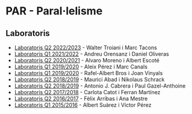 # PAR - Paral·lelisme

## Laboratoris
- [Laboratoris Q2 2022/2023](https://github.com/eZWALT/Parallelism) - Walter Troiani i Marc Tacons
- [Laboratoris Q1 2021/2022](https://github.com/andyfratello/PAR) - Andreu Orensanz i Daniel Oliveras
- [Laboratoris Q2 2020/2021](https://github.com/hialvaro/PAR-FIB) - Alvaro Moreno i Albert Escoté
- [Laboratoris Q1 2019/2020](https://gitlab.com/m-canals/gei/-/tree/main/PAR) - Aleix Pérez i Marc Canals
- [Laboratoris Q1 2019/2020](https://github.com/RafelAlbert/PAR) - Rafel-Albert Bros i Joan Vinyals
- [Laboratoris Q2 2018/2019](https://github.com/mauriciabad/PAR-Laboratoris) - Maurici Abad i Nikolaus Schrack
- [Laboratoris Q2 2018/2019](https://github.com/ajcabrera/FIB-PAR) - Antonio J. Cabrera i Paul Gazel-Anthoine
- [Laboratoris Q2 2017/2018](https://github.com/carlotacb/PAR-Laboratoris) - Carlota Catot i Ferran Martínez
- [Laboratoris Q2 2016/2017](https://github.com/felixarpa/PAR-Lab) - Fèlix Arribas i Ana Mestre
- [Laboratoris Q1 2015/2016](https://github.com/albertsuarez/par-labs) - Albert Suàrez i Víctor Pérez

